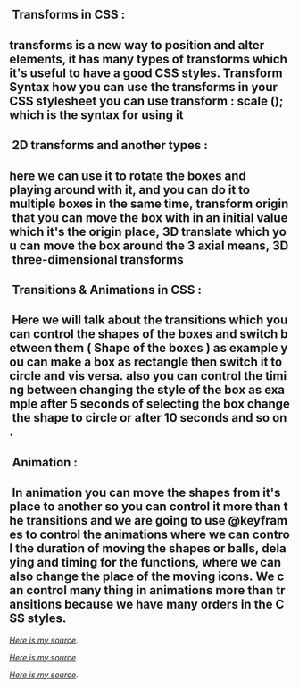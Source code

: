 
##  Transforms in CSS :

## transforms is a new way to position and alter elements, it has many types of transforms which it's useful to have a good CSS styles. Transform Syntax how you can use the transforms in your CSS stylesheet you can use transform : scale (); which is the syntax for using it

##  2D transforms and another types :

## here we can use it to rotate the boxes and playing around with it, and you can do it to multiple boxes in the same time, transform origin that you can move the box with in an initial value which it's the origin place, 3D translate which you can move the box around the 3 axial means, 3D three-dimensional transforms

##  Transitions & Animations in CSS :

##  Here we will talk about the transitions which you can control the shapes of the boxes and switch between them ( Shape of the boxes ) as example you can make a box as rectangle then switch it to circle and vis versa. also you can control the timing between changing the style of the box as example after 5 seconds of selecting the box change the shape to circle or after 10 seconds and so on.

##  Animation :

##  In animation you can move the shapes from it's place to another so you can control it more than the transitions and we are going to use **@keyframes** to control the animations where we can control the duration of moving the shapes or balls, delaying and timing for the functions, where we can also change the place of the moving icons. We can control many thing in animations more than transitions because we have many orders in the CSS styles.


*[Here is my source](https://learn.shayhowe.com/advanced-html-css/css-transforms/)*.

*[Here is my source](https://learn.shayhowe.com/advanced-html-css/transitions-animations/)*.

*[Here is my source](https://www.webdesignerdepot.com/2014/05/8-simple-css3-transitions-that-will-wow-your-users)*.

